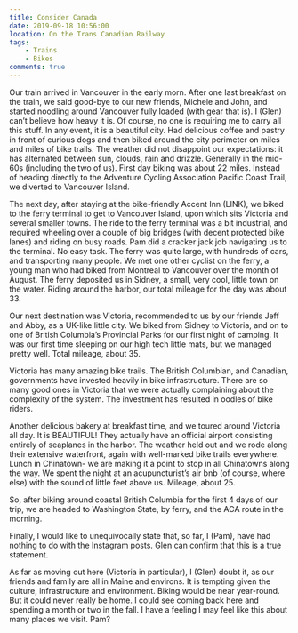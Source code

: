 ```yaml
---
title: Consider Canada
date: 2019-09-18 10:56:00
location: On the Trans Canadian Railway
tags:
    - Trains
    - Bikes
comments: true
---
```


Our train arrived in Vancouver in the early morn. After one last breakfast on the train, we said good-bye to our new friends, Michele and John, and started  noodling around Vancouver fully loaded (with gear that is). I (Glen) can’t believe how heavy it is. Of course, no one is requiring me to carry all this stuff. In any event, it is a beautiful city. Had delicious coffee and pastry in front of curious dogs and then biked around the city perimeter on miles and miles of bike trails.  The weather did not disappoint our expectations:  it has alternated between sun, clouds, rain and drizzle. Generally in the mid-60s (including the two of us). First day biking was about 22 miles. Instead of heading directly to the Adventure Cycling Association Pacific Coast Trail, we diverted to Vancouver Island.

The next day, after staying at the bike-friendly Accent Inn (LINK), we biked to the ferry terminal to get to Vancouver Island, upon which sits Victoria and several smaller towns. The ride to the ferry terminal was a bit industrial, and required wheeling over a couple of big bridges (with decent protected bike lanes) and riding on busy roads. Pam did a cracker jack job navigating us to the terminal. No easy task. The ferry was quite large, with hundreds of cars, and transporting many people. We met one other cyclist on the ferry, a young  man who had biked from Montreal to Vancouver over the month of August. The ferry deposited us in Sidney, a small, very cool, little town on the water.
Riding around the harbor, our total mileage for the day was about 33. 

Our next destination was Victoria, recommended to us by our friends Jeff and Abby, as a UK-like little city. We biked from Sidney to Victoria, and on to one of British Columbia’s  Provincial Parks for our first night of camping. It was our first time sleeping on our high tech little mats, but we managed pretty well. Total mileage, about 35. 

Victoria has many amazing bike trails. The British Columbian, and Canadian, governments have invested heavily in bike infrastructure. There are so many good ones in Victoria that we were actually complaining about the complexity of the system. The  investment has resulted in oodles of bike riders.

Another delicious bakery at breakfast time, and we toured around Victoria all day. It is BEAUTIFUL! They actually have an official airport consisting entirely of seaplanes in the harbor.  The weather held out and we rode along their extensive waterfront, again with well-marked bike trails everywhere. Lunch in Chinatown- we are making it a point to stop in all Chinatowns along the way. We spent the night at an  acupuncturist’s air bnb (of course, where else) with the sound of little feet above us. Mileage, about 25. 

So, after biking around  coastal British Columbia for the first 4 days of our trip, we are headed to Washington State, by ferry, and the ACA route in the morning.

Finally, I would like to unequivocally state that, so far, I (Pam), have had nothing to do with the Instagram posts. Glen can confirm that this is a true statement.

As far as moving out here (Victoria in particular), I  (Glen) doubt it, as our friends and family are all in Maine and environs. It is tempting given the culture, infrastructure and environment. Biking would be near year-round. But it could never really be home. I could see coming back here and spending a month or two in the fall. I have a feeling I may feel like this about many places we visit.  Pam?
